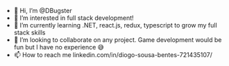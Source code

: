 - 👋 Hi, I’m @DBugster
- 👀 I’m interested in full stack development!
- 🌱 I’m currently learning .NET, react.js, redux, typescript to grow my full stack skills
- 💞️ I’m looking to collaborate on any project. Game development would be fun but I have no experience 😅
- 📫 How to reach me linkedin.com/in/diogo-sousa-bentes-721435107/

<!---
DBugster/DBugster is a ✨ special ✨ repository because its `README.md` (this file) appears on your GitHub profile.
You can click the Preview link to take a look at your changes.
--->
